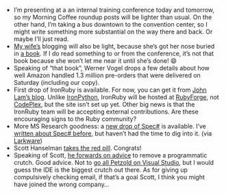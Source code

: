 -   I’m presenting at a an internal training conference today and
    tomorrow, so my Morning Coffee roundup posts will be lighter than
    usual. On the other hand, I’m taking a bus downtown to the
    convention center, so I might write something more substantial on
    the way there and back. Or maybe I’ll just read.
-   [My wife’s](http://techiewife.spaces.live.com/) blogging will also
    be light, because she’s got her nose buried in [a
    book](http://www.amazon.com/gp/product/0545010225). If I do read
    something to or from the conference, it’s not that book because she
    won’t let me near it until she’s done!
    :smile:
-   Speaking of “that book”, Werner Vogel drops a few details about how
    well Amazon handled 1.3 million pre-orders that were delivered on
    Saturday (including our copy).
-   First drop of IronRuby is available. For now, you can get it from
    [John Lam’s
    blog](http://www.iunknown.com/2007/07/a-first-look-at.html). Unlike
    [IronPython](http://www.codeplex.com/ironpython), IronRuby will be
    hosted at [RubyForge](http://rubyforge.org/), not
    [CodePlex](http://codeplex.com), but the site isn’t set up yet.
    Other big news is that the IronRuby team will be accepting external
    contributions. Are these encouraging signs to the Ruby community?
-   More MS Research goodness: a [new drop of
    Spec\#](http://research.microsoft.com/research/downloads/Details/da809d0a-2776-4415-8835-4f24832e0f0d/Details.aspx)
    is available. I’ve [written about Spec\#
    before](http://devhawk.net/2006/08/02/LangNET+Is+Helping+Game+Developers.aspx),
    but haven’t had the time to dig into it. (via
    [Larkware](http://www.larkware.com/dg8/TheDailyGrind1191.aspx))
-   Scott Hanselman [takes the red
    pill](http://www.hanselman.com/blog/BlueBadge.aspx). Congrats!
-   Speaking of Scott, [he forwards on
    advice](http://www.hanselman.com/blog/TaskRemoveAProgrammaticCrutch.aspx)
    to remove a programmatic crutch. Good advice. Not to [go all Petzold
    on Visual
    Studio](http://charlespetzold.com/etc/DoesVisualStudioRotTheMind.html),
    but I would guess the IDE is the biggest crutch out there. As for
    giving up compulsively checking email, if that’s a goal Scott, I
    think you might have joined the wrong company…


